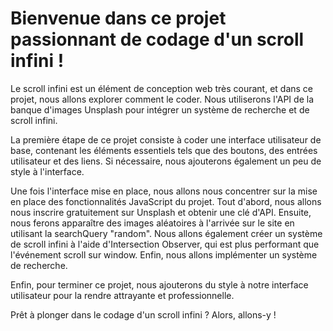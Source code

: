 # Bienvenue dans ce projet passionnant de codage d'un scroll infini !

Le scroll infini est un élément de conception web très courant, et dans ce projet, nous allons explorer comment le coder. Nous utiliserons l'API de la banque d'images Unsplash pour intégrer un système de recherche et de scroll infini.

La première étape de ce projet consiste à coder une interface utilisateur de base, contenant les éléments essentiels tels que des boutons, des entrées utilisateur et des liens. Si nécessaire, nous ajouterons également un peu de style à l'interface.

Une fois l'interface mise en place, nous allons nous concentrer sur la mise en place des fonctionnalités JavaScript du projet. Tout d'abord, nous allons nous inscrire gratuitement sur Unsplash et obtenir une clé d'API. Ensuite, nous ferons apparaître des images aléatoires à l'arrivée sur le site en utilisant la searchQuery "random". Nous allons également créer un système de scroll infini à l'aide d'Intersection Observer, qui est plus performant que l'événement scroll sur window. Enfin, nous allons implémenter un système de recherche.

Enfin, pour terminer ce projet, nous ajouterons du style à notre interface utilisateur pour la rendre attrayante et professionnelle.

Prêt à plonger dans le codage d'un scroll infini ? Alors, allons-y !

